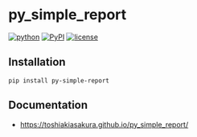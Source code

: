 # py_simple_report
[![python](https://img.shields.io/pypi/pyversions/py-simple-report)](https://www.python.org/)
[![PyPI](https://img.shields.io/pypi/v/py-simple-report.svg)](https://pypi.org/project/py-simple-report/)
[![license](https://img.shields.io/pypi/l/py-simple-report?color=blue)](https://github.com/toshiakiasakura/py-simple-report/blob/master/LICENSE)

## Installation
`pip install py-simple-report`

## Documentation
- https://toshiakiasakura.github.io/py_simple_report/
